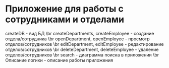 # Приложение для работы с сотрудниками и отделами
createDB - вид БД \br
createDepartments, createEmployee - создание отдела/сотрудника \br
openDepartment, openEmployee - просмотр отделов/сотрудников \br
editDepartment, editEmployee - редактирование отделов/сотрудников \br
deleteDepartment, deleteEmployee - удаление отделов/сотрудников \br
search - диаграмма поиска в приложении \br
Описание логики - описание работы приложения
